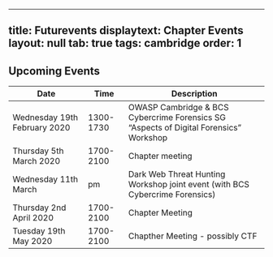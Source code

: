 
---
title: Futurevents
displaytext: Chapter Events
layout: null
tab: true
tags: cambridge
order: 1
---

## Upcoming Events
| Date | Time | Description |
| ---- | ---- | ----------- |
| Wednesday 19th February 2020 | 1300-1730 | OWASP Cambridge & BCS Cybercrime Forensics SG “Aspects of Digital Forensics” Workshop |
| Thursday 5th March 2020 | 1700-2100 | Chapter meeting |
| Wednesday 11th March | pm | Dark Web Threat Hunting Workshop joint event (with BCS Cybercrime Forensics) |
| Thursday 2nd April 2020 | 1700-2100 | Chapter Meeting |
| Tuesday 19th May 2020 | 1700-2100 | Chapther Meeting - possibly CTF |
